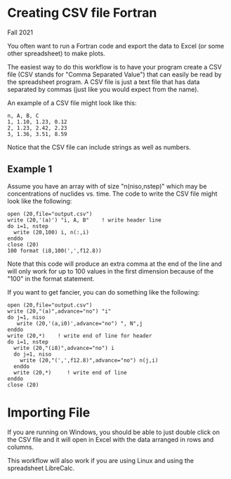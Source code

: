 # Creating CSV file Fortran
Fall 2021

You often want to run a Fortran code and export the data to Excel (or some other spreadsheet) to make plots.

The easiest way to do this workflow is to have your program create a CSV file (CSV stands for "Comma Separated Value") that can easily be read by the spreadsheet program.
A CSV file is just a text file that has data separated by commas (just like you would expect from the name).

An example of a CSV file might look like this:

    n, A, B, C
    1, 1.10, 1.23, 0.12
    2, 1.23, 2.42, 2.23
    3, 1.36, 3.51, 8.59
    
Notice that the CSV file can include strings as well as numbers.

## Example 1

Assume you have an array with of size "n(niso,nstep)" which may be concentrations of nuclides vs. time.
The code to write the CSV file might look like the following:

    open (20,file="output.csv")
    write (20,'(a)') "i, A, B"    ! write header line
    do i=1, nstep
      write (20,100) i, n(:,i)
    enddo
    close (20)
    100 format (i8,100(',',f12.8))
    
Note that this code will produce an extra comma at the end of the line and will only work for up to 100 values in the first dimension because of the "100" in the format statement.

If you want to get fancier, you can do something like the following:

    open (20,file="output.csv")
    write (20,"(a)",advance="no") "i"
    do j=1, niso
       write (20,'(a,i0)',advance="no") ", N",j
    enddo
    write (20,*)    ! write end of line for header
    do i=1, nstep
      write (20,"(i8)",advance="no") i
      do j=1, niso
        write (20,"(',',f12.8)",advance="no") n(j,i)
      enddo
      write (20,*)     ! write end of line
    enddo
    close (20)

    
# Importing File

If you are running on Windows, you should be able to just double click on the CSV file and it will open in Excel
with the data arranged in rows and columns.

This workflow will also work if you are using Linux and using the spreadsheet LibreCalc.



